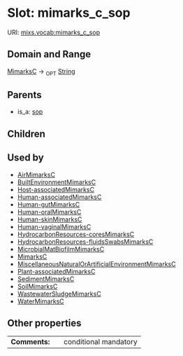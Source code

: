 
# Slot: mimarks_c_sop




URI: [mixs.vocab:mimarks_c_sop](https://w3id.org/mixs/vocab/mimarks_c_sop)


## Domain and Range

[MimarksC](MimarksC.md) ->  <sub>OPT</sub> [String](types/String.md)

## Parents

 *  is_a: [sop](sop.md)

## Children


## Used by

 * [AirMimarksC](AirMimarksC.md)
 * [BuiltEnvironmentMimarksC](BuiltEnvironmentMimarksC.md)
 * [Host-associatedMimarksC](Host-associatedMimarksC.md)
 * [Human-associatedMimarksC](Human-associatedMimarksC.md)
 * [Human-gutMimarksC](Human-gutMimarksC.md)
 * [Human-oralMimarksC](Human-oralMimarksC.md)
 * [Human-skinMimarksC](Human-skinMimarksC.md)
 * [Human-vaginalMimarksC](Human-vaginalMimarksC.md)
 * [HydrocarbonResources-coresMimarksC](HydrocarbonResources-coresMimarksC.md)
 * [HydrocarbonResources-fluidsSwabsMimarksC](HydrocarbonResources-fluidsSwabsMimarksC.md)
 * [MicrobialMatBiofilmMimarksC](MicrobialMatBiofilmMimarksC.md)
 * [MimarksC](MimarksC.md)
 * [MiscellaneousNaturalOrArtificialEnvironmentMimarksC](MiscellaneousNaturalOrArtificialEnvironmentMimarksC.md)
 * [Plant-associatedMimarksC](Plant-associatedMimarksC.md)
 * [SedimentMimarksC](SedimentMimarksC.md)
 * [SoilMimarksC](SoilMimarksC.md)
 * [WastewaterSludgeMimarksC](WastewaterSludgeMimarksC.md)
 * [WaterMimarksC](WaterMimarksC.md)

## Other properties

|  |  |  |
| --- | --- | --- |
| **Comments:** | | conditional mandatory |

